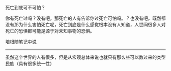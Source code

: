 死亡到底可不可怕？

你有死亡过吗？没有吧，那死亡的人有告诉你过死亡可怕吗。？也没有吧。既然都没有那为什么害怕死亡呢，死亡到底是什么感觉根本没有人知道，人世间很多人对死亡的恐惧都可能是源于对未知事物的恐惧。

培根随笔记中说
___
虽然这个世界的人有很多，但是从宏观总体来说也就只有那么些可以数过来的类型民族（具有很多统一性）
